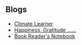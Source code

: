 ## Blogs


<ul style="margin:0 0 20px;">
  <li><a href="https://diptivk.wordpress.com/">Climate Learner</a></li>
  <li><a href="https://diptistudy.wordpress.com">Happiness, Gratitude ……</a></li>
  <li><a href="https://booksireaddipti.wordpress.com">Book Reader's Notebook</a></li>
</ul>
